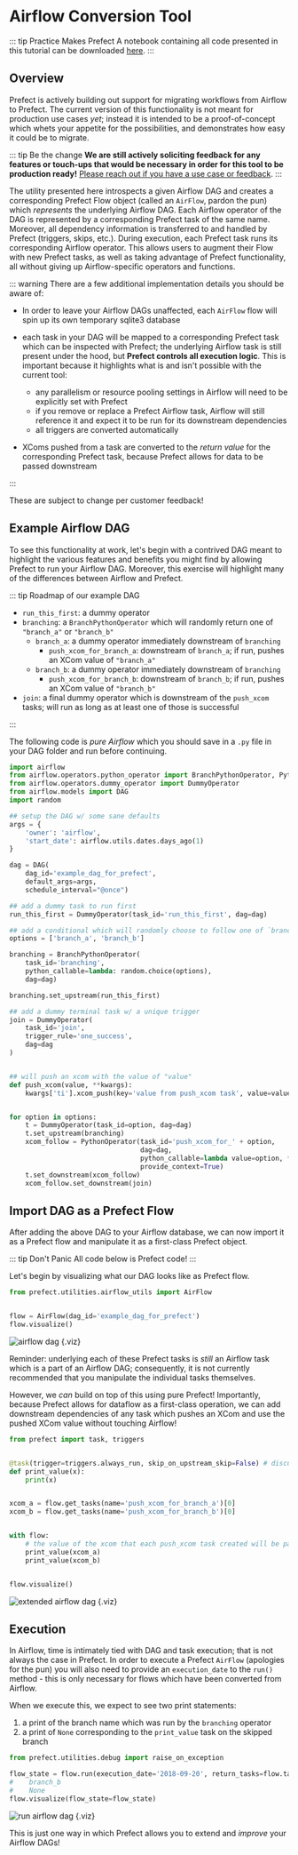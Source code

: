 # Airflow Conversion Tool

::: tip Practice Makes Prefect
A notebook containing all code presented in this tutorial can be downloaded [here](/notebooks/airflow_migration.ipynb).
:::

## Overview

Prefect is actively building out support for migrating workflows from Airflow to Prefect.  The current version of this functionality is not meant for production use cases _yet_; instead it is intended to be a proof-of-concept which whets your appetite for the possibilities, and demonstrates how easy it could be to migrate.

::: tip Be the change
**We are still actively soliciting feedback for any features or touch-ups that would be necessary in order for this tool to be production ready!**  <a href="mailto:hello@prefect.io?subject=Migrating from Airflow">Please reach out if you have a use case or feedback</a>.
:::

The utility presented here introspects a given Airflow DAG and creates a corresponding Prefect Flow object (called an `AirFlow`, pardon the pun) which _represents_ the underlying Airflow DAG.  Each Airflow operator of the DAG is represented by a corresponding Prefect task of the same name. Moreover, all dependency information is transferred to and handled by Prefect (triggers, skips, etc.).  During execution, each Prefect task runs its corresponding Airflow operator. This allows users to augment their Flow with new Prefect tasks, as well as taking advantage of Prefect functionality, all without giving up Airflow-specific operators and functions.

::: warning There are a few additional implementation details you should be aware of:

- In order to leave your Airflow DAGs unaffected, each `AirFlow` flow will spin up its own temporary sqlite3 database
- each task in your DAG will be mapped to a corresponding Prefect task which can be inspected with Prefect; the underlying Airflow task is still present under the hood, but **Prefect controls all execution logic**.  This is important because it highlights what is and isn't possible with the current tool:

  - any parallelism or resource pooling settings in Airflow will need to be explicitly set with Prefect
  - if you remove or replace a Prefect Airflow task, Airflow will still reference it and expect it to be run for its downstream dependencies
  - all triggers are converted automatically

- XComs pushed from a task are converted to the _return value_ for the corresponding Prefect task, because Prefect allows for data to be passed downstream

:::

These are subject to change per customer feedback!

## Example Airflow DAG

To see this functionality at work, let's begin with a contrived DAG meant to highlight the various features and benefits you might find by allowing Prefect to run your Airflow DAG.  Moreover, this exercise will highlight many of the differences between Airflow and Prefect.

::: tip Roadmap of our example DAG

- `run_this_first`: a dummy operator
- `branching`: a `BranchPythonOperator` which will randomly return one of `"branch_a"` or `"branch_b"`
  - `branch_a`: a dummy operator immediately downstream of `branching`
    - `push_xcom_for_branch_a`: downstream of `branch_a`; if run, pushes an XCom value of `"branch_a"`
  - `branch_b`: a dummy operator immediately downstream of `branching`
    - `push_xcom_for_branch_b`: downstream of `branch_b`; if run, pushes an XCom value of `"branch_b"`
- `join`: a final dummy operator which is downstream of the `push_xcom` tasks; will run as long as at least one of those is successful

:::

The following code is _pure Airflow_ which you should save in a `.py` file in your DAG folder and run before continuing.

<div>

```python
import airflow
from airflow.operators.python_operator import BranchPythonOperator, PythonOperator
from airflow.operators.dummy_operator import DummyOperator
from airflow.models import DAG
import random

## setup the DAG w/ some sane defaults
args = {
    'owner': 'airflow',
    'start_date': airflow.utils.dates.days_ago(1)
}

dag = DAG(
    dag_id='example_dag_for_prefect',
    default_args=args,
    schedule_interval="@once")

## add a dummy task to run first
run_this_first = DummyOperator(task_id='run_this_first', dag=dag)

## add a conditional which will randomly choose to follow one of `branch_a` or `branch_b`
options = ['branch_a', 'branch_b']

branching = BranchPythonOperator(
    task_id='branching',
    python_callable=lambda: random.choice(options),
    dag=dag)

branching.set_upstream(run_this_first)

## add a dummy terminal task w/ a unique trigger
join = DummyOperator(
    task_id='join',
    trigger_rule='one_success',
    dag=dag
)


## will push an xcom with the value of "value"
def push_xcom(value, **kwargs):
    kwargs['ti'].xcom_push(key='value from push_xcom task', value=value)


for option in options:
    t = DummyOperator(task_id=option, dag=dag)
    t.set_upstream(branching)
    xcom_follow = PythonOperator(task_id='push_xcom_for_' + option,
                                 dag=dag,
                                 python_callable=lambda value=option, **kwargs: push_xcom(value, **kwargs),
                                 provide_context=True)
    t.set_downstream(xcom_follow)
    xcom_follow.set_downstream(join)
```

</div>

## Import DAG as a Prefect Flow

After adding the above DAG to your Airflow database, we can now import it as a Prefect flow and manipulate it as a first-class Prefect object.

::: tip Don't Panic
All code below is Prefect code!
:::

Let's begin by visualizing what our DAG looks like as Prefect flow.

```python
from prefect.utilities.airflow_utils import AirFlow


flow = AirFlow(dag_id='example_dag_for_prefect')
flow.visualize()
```

![airflow dag](/airflow_dag.svg) {.viz}

Reminder: underlying each of these Prefect tasks is _still_ an Airflow task which is a part of an Airflow DAG; consequently, it is not currently recommended that you manipulate the individual tasks themselves.

However, we _can_ build on top of this using pure Prefect!  Importantly, because Prefect allows for dataflow as a first-class operation, we can add downstream dependencies of any task which pushes an XCom and use the pushed XCom value without touching Airflow!

```python
from prefect import task, triggers


@task(trigger=triggers.always_run, skip_on_upstream_skip=False) # discuss triggers and default skip cascading
def print_value(x):
    print(x)


xcom_a = flow.get_tasks(name='push_xcom_for_branch_a')[0]
xcom_b = flow.get_tasks(name='push_xcom_for_branch_b')[0]


with flow:
    # the value of the xcom that each push_xcom task created will be passed in as a function argument
    print_value(xcom_a)
    print_value(xcom_b)


flow.visualize()
```

![extended airflow dag](/extended_airflow_dag.svg) {.viz}

## Execution

In Airflow, time is intimately tied with DAG and task execution; that is not always the case in Prefect.  In order to execute a Prefect `AirFlow` (apologies for the pun) you will also need to provide an `execution_date` to the `run()` method - this is only necessary for flows which have been converted from Airflow.

When we execute this, we expect to see two print statements:

1. a print of the branch name which was run by the `branching` operator
2. a print of `None` corresponding to the `print_value` task on the skipped branch

```python
from prefect.utilities.debug import raise_on_exception

flow_state = flow.run(execution_date='2018-09-20', return_tasks=flow.tasks)
#    branch_b
#    None
flow.visualize(flow_state=flow_state)
```

![run airflow dag](/run_airflow_dag.svg) {.viz}

This is just one way in which Prefect allows you to extend and _improve_ your Airflow DAGs!
